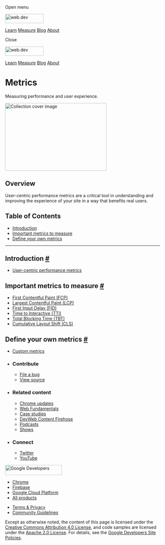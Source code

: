 <span class="w-tooltip w-tooltip--left">Open menu</span>

<a href="/" class="gc-analytics-event header-default__logo-link"><img src="/images/lockup.svg" alt="web.dev" class="header-default__logo" width="125" height="30" /></a>

<a href="/learn/" class="gc-analytics-event header-default__link">Learn</a> <a href="/measure/" class="gc-analytics-event header-default__link">Measure</a> <a href="/blog/" class="gc-analytics-event header-default__link">Blog</a> <a href="/about/" class="gc-analytics-event header-default__link">About</a>

<span class="w-tooltip">Close</span>

<a href="/" class="gc-analytics-event"><img src="/images/lockup.svg" alt="web.dev" class="drawer-default__logo" width="125" height="30" /></a>

<a href="/learn/" class="gc-analytics-event drawer-default__link">Learn</a> <a href="/measure/" class="gc-analytics-event drawer-default__link">Measure</a> <a href="/blog/" class="gc-analytics-event drawer-default__link">Blog</a> <a href="/about/" class="gc-analytics-event drawer-default__link">About</a>

Metrics
=======

Measuring performance and user experience.

<img src="https://web-dev.imgix.net/image/tcFciHGuF3MxnTr1y5ue01OGLBn2/HEYcHDKWo6u5S9Cq4etF.svg" alt="Collection cover image" class="w-masthead-path__image" width="330" height="220" />

Overview
--------

User-centric performance metrics are a critical tool in understanding and improving the experience of your site in a way that benefits real users.

Table of Contents
-----------------

-   <a href="#introduction" class="w-path-link">Introduction</a>
-   <a href="#important-metrics-to-measure" class="w-path-link">Important metrics to measure</a>
-   <a href="#define-your-own-metrics" class="w-path-link">Define your own metrics</a>

------------------------------------------------------------------------

Introduction <a href="#introduction" class="w-headline-link">#</a>
------------------------------------------------------------------

-   <a href="/user-centric-performance-metrics/" class="w-path-link">User-centric performance metrics</a>

Important metrics to measure <a href="#important-metrics-to-measure" class="w-headline-link">#</a>
--------------------------------------------------------------------------------------------------

-   <a href="/fcp/" class="w-path-link">First Contentful Paint (FCP)</a>
-   <a href="/lcp/" class="w-path-link">Largest Contentful Paint (LCP)</a>
-   <a href="/fid/" class="w-path-link">First Input Delay (FID)</a>
-   <a href="/tti/" class="w-path-link">Time to Interactive (TTI)</a>
-   <a href="/tbt/" class="w-path-link">Total Blocking Time (TBT)</a>
-   <a href="/cls/" class="w-path-link">Cumulative Layout Shift (CLS)</a>

Define your own metrics <a href="#define-your-own-metrics" class="w-headline-link">#</a>
----------------------------------------------------------------------------------------

-   <a href="/custom-metrics/" class="w-path-link">Custom metrics</a>

-   ### Contribute

    -   <a href="https://github.com/GoogleChrome/web.dev/issues/new?assignees=&amp;labels=bug&amp;template=bug_report.md&amp;title=" class="w-footer__linkbox-link">File a bug</a>
    -   <a href="https://github.com/googlechrome/web.dev" class="w-footer__linkbox-link">View source</a>

-   ### Related content

    -   <a href="https://blog.chromium.org/" class="w-footer__linkbox-link">Chrome updates</a>
    -   <a href="https://developers.google.com/web/" class="w-footer__linkbox-link">Web Fundamentals</a>
    -   <a href="https://developers.google.com/web/showcase/" class="w-footer__linkbox-link">Case studies</a>
    -   <a href="https://devwebfeed.appspot.com/" class="w-footer__linkbox-link">DevWeb Content Firehose</a>
    -   <a href="/podcasts/" class="w-footer__linkbox-link">Podcasts</a>
    -   <a href="/shows/" class="w-footer__linkbox-link">Shows</a>

-   ### Connect

    -   <a href="https://www.twitter.com/ChromiumDev" class="w-footer__linkbox-link">Twitter</a>
    -   <a href="https://www.youtube.com/user/ChromeDevelopers" class="w-footer__linkbox-link">YouTube</a>

<a href="https://developers.google.com/" class="w-footer__utility-logo-link"><img src="/images/lockup-color.png" alt="Google Developers" class="w-footer__utility-logo" width="185" height="33" /></a>

-   <a href="https://developer.chrome.com/" class="w-footer__utility-link">Chrome</a>
-   <a href="https://firebase.google.com/" class="w-footer__utility-link">Firebase</a>
-   <a href="https://cloud.google.com/" class="w-footer__utility-link">Google Cloud Platform</a>
-   <a href="https://developers.google.com/products" class="w-footer__utility-link">All products</a>

<!-- -->

-   <a href="https://policies.google.com/" class="w-footer__utility-link">Terms &amp; Privacy</a>
-   <a href="/community-guidelines/" class="w-footer__utility-link">Community Guidelines</a>

Except as otherwise noted, the content of this page is licensed under the [Creative Commons Attribution 4.0 License](https://creativecommons.org/licenses/by/4.0/), and code samples are licensed under the [Apache 2.0 License](https://www.apache.org/licenses/LICENSE-2.0). For details, see the [Google Developers Site Policies](https://developers.google.com/terms/site-policies).
